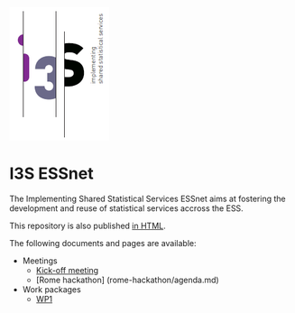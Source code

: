 ![I3S logo](img/i3s-logo.png)
# I3S ESSnet

The Implementing Shared Statistical Services ESSnet aims at fostering the development and reuse of statistical services accross the ESS.

This repository is also published [in HTML](https://i3s-essnet.github.io/Documents/).

The following documents and pages are available:

  * Meetings
    * [Kick-off meeting](ko-meeting/index.md)
	* [Rome hackathon] (rome-hackathon/agenda.md)
  * Work packages
    * [WP1](wp1/README.md)